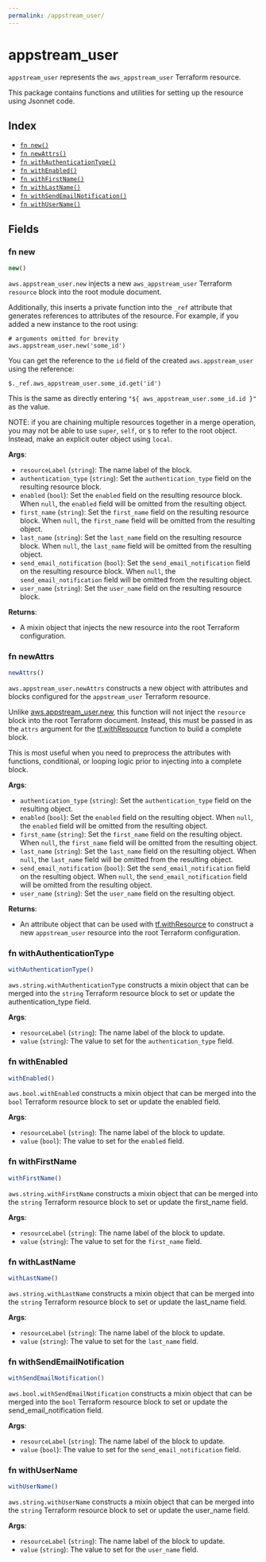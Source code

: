 ```yaml
---
permalink: /appstream_user/
---
```


# appstream_user

`appstream_user` represents the `aws_appstream_user` Terraform resource.



This package contains functions and utilities for setting up the resource using Jsonnet code.


## Index

* [`fn new()`](#fn-new)
* [`fn newAttrs()`](#fn-newattrs)
* [`fn withAuthenticationType()`](#fn-withauthenticationtype)
* [`fn withEnabled()`](#fn-withenabled)
* [`fn withFirstName()`](#fn-withfirstname)
* [`fn withLastName()`](#fn-withlastname)
* [`fn withSendEmailNotification()`](#fn-withsendemailnotification)
* [`fn withUserName()`](#fn-withusername)

## Fields

### fn new

```ts
new()
```


`aws.appstream_user.new` injects a new `aws_appstream_user` Terraform `resource`
block into the root module document.

Additionally, this inserts a private function into the `_ref` attribute that generates references to attributes of the
resource. For example, if you added a new instance to the root using:

    # arguments omitted for brevity
    aws.appstream_user.new('some_id')

You can get the reference to the `id` field of the created `aws.appstream_user` using the reference:

    $._ref.aws_appstream_user.some_id.get('id')

This is the same as directly entering `"${ aws_appstream_user.some_id.id }"` as the value.

NOTE: if you are chaining multiple resources together in a merge operation, you may not be able to use `super`, `self`,
or `$` to refer to the root object. Instead, make an explicit outer object using `local`.

**Args**:
  - `resourceLabel` (`string`): The name label of the block.
  - `authentication_type` (`string`): Set the `authentication_type` field on the resulting resource block.
  - `enabled` (`bool`): Set the `enabled` field on the resulting resource block. When `null`, the `enabled` field will be omitted from the resulting object.
  - `first_name` (`string`): Set the `first_name` field on the resulting resource block. When `null`, the `first_name` field will be omitted from the resulting object.
  - `last_name` (`string`): Set the `last_name` field on the resulting resource block. When `null`, the `last_name` field will be omitted from the resulting object.
  - `send_email_notification` (`bool`): Set the `send_email_notification` field on the resulting resource block. When `null`, the `send_email_notification` field will be omitted from the resulting object.
  - `user_name` (`string`): Set the `user_name` field on the resulting resource block.

**Returns**:
- A mixin object that injects the new resource into the root Terraform configuration.


### fn newAttrs

```ts
newAttrs()
```


`aws.appstream_user.newAttrs` constructs a new object with attributes and blocks configured for the `appstream_user`
Terraform resource.

Unlike [aws.appstream_user.new](#fn-new), this function will not inject the `resource`
block into the root Terraform document. Instead, this must be passed in as the `attrs` argument for the
[tf.withResource](https://github.com/tf-libsonnet/core/tree/main/docs#fn-withresource) function to build a complete block.

This is most useful when you need to preprocess the attributes with functions, conditional, or looping logic prior to
injecting into a complete block.

**Args**:
  - `authentication_type` (`string`): Set the `authentication_type` field on the resulting object.
  - `enabled` (`bool`): Set the `enabled` field on the resulting object. When `null`, the `enabled` field will be omitted from the resulting object.
  - `first_name` (`string`): Set the `first_name` field on the resulting object. When `null`, the `first_name` field will be omitted from the resulting object.
  - `last_name` (`string`): Set the `last_name` field on the resulting object. When `null`, the `last_name` field will be omitted from the resulting object.
  - `send_email_notification` (`bool`): Set the `send_email_notification` field on the resulting object. When `null`, the `send_email_notification` field will be omitted from the resulting object.
  - `user_name` (`string`): Set the `user_name` field on the resulting object.

**Returns**:
  - An attribute object that can be used with [tf.withResource](https://github.com/tf-libsonnet/core/tree/main/docs#fn-withresource) to construct a new `appstream_user` resource into the root Terraform configuration.


### fn withAuthenticationType

```ts
withAuthenticationType()
```

`aws.string.withAuthenticationType` constructs a mixin object that can be merged into the `string`
Terraform resource block to set or update the authentication_type field.



**Args**:
  - `resourceLabel` (`string`): The name label of the block to update.
  - `value` (`string`): The value to set for the `authentication_type` field.


### fn withEnabled

```ts
withEnabled()
```

`aws.bool.withEnabled` constructs a mixin object that can be merged into the `bool`
Terraform resource block to set or update the enabled field.



**Args**:
  - `resourceLabel` (`string`): The name label of the block to update.
  - `value` (`bool`): The value to set for the `enabled` field.


### fn withFirstName

```ts
withFirstName()
```

`aws.string.withFirstName` constructs a mixin object that can be merged into the `string`
Terraform resource block to set or update the first_name field.



**Args**:
  - `resourceLabel` (`string`): The name label of the block to update.
  - `value` (`string`): The value to set for the `first_name` field.


### fn withLastName

```ts
withLastName()
```

`aws.string.withLastName` constructs a mixin object that can be merged into the `string`
Terraform resource block to set or update the last_name field.



**Args**:
  - `resourceLabel` (`string`): The name label of the block to update.
  - `value` (`string`): The value to set for the `last_name` field.


### fn withSendEmailNotification

```ts
withSendEmailNotification()
```

`aws.bool.withSendEmailNotification` constructs a mixin object that can be merged into the `bool`
Terraform resource block to set or update the send_email_notification field.



**Args**:
  - `resourceLabel` (`string`): The name label of the block to update.
  - `value` (`bool`): The value to set for the `send_email_notification` field.


### fn withUserName

```ts
withUserName()
```

`aws.string.withUserName` constructs a mixin object that can be merged into the `string`
Terraform resource block to set or update the user_name field.



**Args**:
  - `resourceLabel` (`string`): The name label of the block to update.
  - `value` (`string`): The value to set for the `user_name` field.
